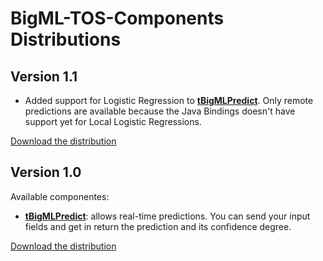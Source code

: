 BigML-TOS-Components Distributions
==================================

## Version 1.1

* Added support for Logistic Regression to [**tBigMLPredict**](../tBigMLPredict/README.md). Only remote predictions are available because the Java Bindings doesn't have support yet for Local Logistic Regressions.

[Download the distribution](BigML-TOS-Components-1.1.zip)

## Version 1.0

Available componentes:

* [**tBigMLPredict**](../tBigMLPredict/README.md): allows real-time predictions. You can send your input fields and get in return the prediction and its confidence degree.

[Download the distribution](BigML-TOS-Components-1.0.zip)

